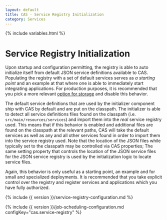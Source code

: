 ```yaml
---
layout: default
title: CAS - Service Registry Initialization
category: Services
---
```


{% include variables.html %}

# Service Registry Initialization

Upon startup and configuration permitting, the registry is able to auto initialize 
itself from default JSON service definitions available to CAS. Populating the 
registry with a set of default services serves as *a starting point* and an 
example at that where one is able to immediately start integrating applications. 
For production purposes, it is recommended that you pick a more 
relevant [option for storage](Service-Management.html) and disable this behavior.

The default service definitions that are used by the initializer component ship 
with CAS by default and are put on the classpath. The initializer is able to detect 
all service definitions files found on the classpath (i.e. `src/main/resources/services`) 
and import them into the *real* service registry used. This means that if this behavior 
is enabled and additional files are found on the classpath at the relevant 
paths, CAS will take the default services as well as any and all other services found 
in order to import them into the service registry used. Note that the location of the JSON files while typically set to the 
classpath may be controlled via CAS properties; The same setting property that controls 
the location of the JSON service files for the JSON service registry is used by the 
initialization logic to locate service files. 

Again, this behavior is only useful as a starting point, an example and for small and 
specialized deployments. It is recommended that you take explicit control 
over the registry and register services and applications which you have fully authorized.

{% include {{ version }}/service-registry-configuration.md %}

{% include {{ version }}/job-scheduling-configuration.md configKey="cas.service-registry" %}
